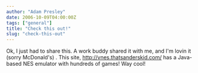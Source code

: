 ```yaml
---
author: "Adam Presley"
date: 2006-10-09T04:00:00Z
tags: ["general"]
title: "Check this out!"
slug: "check-this-out"
---
```


Ok, I just had to share this. A work buddy shared it with me, and I'm
lovin it (sorry McDonald's) . This site, <http://vnes.thatsanderskid.com/>
has a Java-based NES emulator with hundreds of games! Way cool!
